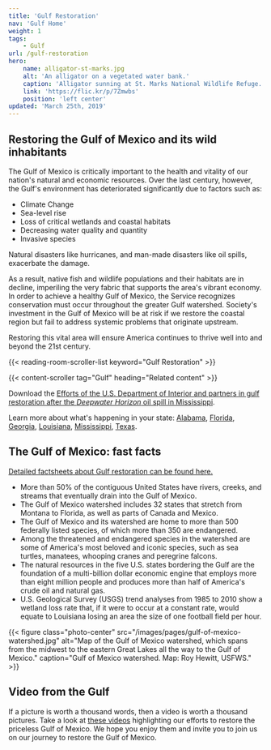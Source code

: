 ```yaml
---
title: 'Gulf Restoration'
nav: 'Gulf Home'
weight: 1
tags:
    - Gulf
url: /gulf-restoration
hero:
    name: alligator-st-marks.jpg
    alt: 'An alligator on a vegetated water bank.'
    caption: 'Alligator sunning at St. Marks National Wildlife Refuge.  Photo by Steve Hillebrand.'
    link: 'https://flic.kr/p/7Zmwbs'
    position: 'left center'
updated: 'March 25th, 2019'
---
```


## Restoring the Gulf of Mexico and its wild inhabitants

The Gulf of Mexico is critically important to the health and vitality of our nation's natural and economic resources. Over the last century, however, the Gulf's environment has deteriorated significantly due to factors such as:

- Climate Change
- Sea-level rise
- Loss of critical wetlands and coastal habitats
- Decreasing water quality and quantity
- Invasive species

Natural disasters like hurricanes, and man-made disasters like oil spills, exacerbate the damage.

As a result, native fish and wildlife populations and their habitats are in decline, imperiling the very fabric that supports the area's vibrant economy. In order to achieve a healthy Gulf of Mexico, the Service recognizes conservation must occur throughout the greater Gulf watershed. Society's investment in the Gulf of Mexico will be at risk if we restore the coastal region but fail to address systemic problems that originate upstream.

Restoring this vital area will ensure America continues to thrive well into and beyond the 21st century.

{{< reading-room-scroller-list keyword="Gulf Restoration" >}}

{{< content-scroller tag="Gulf" heading="Related content" >}}

Download the [Efforts of the U.S. Department of Interior and partners in gulf restoration after the _Deepwater Horizon_ oil spill in Mississippi](/pdf/report/mississippi-doi-gulf-restoration.pdf).

Learn more about what's happening in your state: [Alabama](/alabama), [Florida](/florida), [Georgia](/georgia), [Louisiana](/louisiana), [Mississippi](/mississippi), [Texas](/tags/texas).

## The Gulf of Mexico: fast facts

[Detailed factsheets about Gulf restoration can be found here.](/reading-room?q=Gulf+Restoration)

- More than 50% of the contiguous United States have rivers, creeks, and streams that eventually drain into the Gulf of Mexico.
- The Gulf of Mexico watershed includes 32 states that stretch from Montana to Florida, as well as parts of Canada and Mexico.
- The Gulf of Mexico and its watershed are home to more than 500 federally listed species, of which more than 350 are endangered.
- Among the threatened and endangered species in the watershed are some of America's most beloved and iconic species, such as sea turtles, manatees, whooping cranes and peregrine falcons.
- The natural resources in the five U.S. states bordering the Gulf are the foundation of a multi-billion dollar economic engine that employs more than eight million people and produces more than half of America's crude oil and natural gas.
- U.S. Geological Survey (USGS) trend analyses from 1985 to 2010 show a wetland loss rate that, if it were to occur at a constant rate, would equate to Louisiana losing an area the size of one football field per hour.

{{< figure class="photo-center" src="/images/pages/gulf-of-mexico-watershed.jpg" alt="Map of the Gulf of Mexico watershed, which spans from the midwest to the eastern Great Lakes all the way to the Gulf of Mexico." caption="Gulf of Mexico watershed. Map: Roy Hewitt, USFWS." >}}

## Video from the Gulf

If a picture is worth a thousand words, then a video is worth a thousand pictures. Take a look at [these videos](/gulf-restoration/the-journey-to-restore-the-gulf-of-mexico) highlighting our efforts to restore the priceless Gulf of Mexico. We hope you enjoy them and invite you to join us on our journey to restore the Gulf of Mexico.
